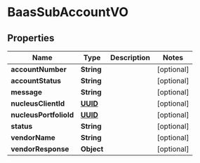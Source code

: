 
# BaasSubAccountVO

## Properties
Name | Type | Description | Notes
------------ | ------------- | ------------- | -------------
**accountNumber** | **String** |  |  [optional]
**accountStatus** | **String** |  |  [optional]
**message** | **String** |  |  [optional]
**nucleusClientId** | [**UUID**](UUID.md) |  |  [optional]
**nucleusPortfolioId** | [**UUID**](UUID.md) |  |  [optional]
**status** | **String** |  |  [optional]
**vendorName** | **String** |  |  [optional]
**vendorResponse** | **Object** |  |  [optional]



